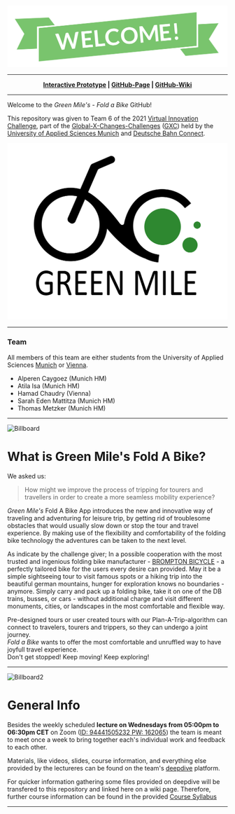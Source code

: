 ![Welcome](https://github.com/gxc-challenge-winter21/the-green-mile/blob/main/Welcome.png)
***
<p align="center" font-size=728px>  
  <b><a href="https://www.figma.com/proto/RwAh6luudybkP21LzhrzzH/Fold-a-Bike-by-Green-Mile-(Version-2)?node-id=10%3A395&starting-point-node-id=10%3A395&scaling=contain">
    Interactive Prototype</a> |
  <a href="https://gxc-challenge-winter21.github.io/the-green-mile/">GitHub-Page</a> |
  <a href="https://github.com/gxc-challenge-winter21/the-green-mile/wiki">GitHub-Wiki</a>  </b>
  
  
</p>


***

Welcome to the _Green Mile's - Fold a Bike_ GitHub!  

This repository was given to Team 6 of the 2021 [Virtual Innovation Challenge](https://www.hm.edu/en/international/projects_1/gxc/gxc_virtual_innovation_challenge.en.html), part of the [Global-X-Changes-Challenges](https://www.hm.edu/en/international/projects_1/gxc/index.en.html) ([GXC](https://github.com/gxc-challenge-winter21/the-green-mile/wiki/GXC-International-Virtual-Innovation-Challenge)) held by the [University of Applied Sciences Munich](https://www.hm.edu/en/index.en.html) and [Deutsche Bahn Connect](https://www.deutschebahnconnect.com/en).

![Logo](https://github.com/gxc-challenge-winter21/the-green-mile/blob/4b90cea40b36ffdaa4a4d4bdf9666eb98e30eb76/Logo_trans.jpg)

***
### <b>Team</b>
All members of this team are either students from the University of Applied Sciences [Munich](https://www.hm.edu/en/index.en.html) or [Vienna](https://www.fh-campuswien.ac.at/en/index.html). 
* Alperen Caygoez (Munich HM)
* Atila Isa (Munich HM) 
* Hamad Chaudry (Vienna)
* Sarah Eden Mattitza (Munich HM)
* Thomas Metzker (Munich HM)
***
![Billboard](https://github.com/gxc-challenge-winter21/the-green-mile/blob/main/FAB1-2.jpg)  

# What is Green Mile's Fold A Bike?

We asked us: 
> How might we improve the process of tripping for tourers and travellers in order to create a more seamless mobility experience?

*Green Mile's* Fold A Bike App introduces the new and innovative way of traveling and adventuring for leisure trip, by getting rid of troublesome obstacles that would usually slow down or stop the tour and travel experience. By making use of the flexibility and comfortability of the folding bike technology the adventures can be taken to the next level.   

As indicate by the challenge giver; In a possible cooperation with the most trusted and ingenious folding bike manufacturer - [BROMPTON BICYCLE](https://www.brompton.com) - a perfectly tailored bike for the users every desire can provided. May it be a simple sightseeing tour to visit famous spots or a hiking trip into the beautiful german mountains,  hunger for exploration knows no boundaries - anymore. Simply carry and pack up a folding bike, take it on one of the DB trains, busses, or cars - without additional charge and visit different monuments, cities, or landscapes in the most comfortable and flexible way.

Pre-designed tours or user created tours with our Plan-A-Trip-algorithm can connect to travelers, tourers and trippers, so they can undergo a joint journey.  
_Fold a Bike_ wants to offer the most comfortable and unruffled way to have joyfull travel experience.  
Don't get stopped! Keep moving! Keep exploring!  
***  
![Billboard2](https://github.com/gxc-challenge-winter21/the-green-mile/blob/main/FAB2.jpg)

# General Info
Besides the weekly scheduled **lecture on Wednesdays from 05:00pm to 06:30pm CET** on Zoom ([ID: 94441505232 PW: 162065](https://hm-edu.zoom.us/j/94441505232?pwd=RUFEdjVzRlQvb2ZvZWxWb3RLUVFtdz09)) the team is meant to meet once a week to bring together each's individual work and feedback to each other.

Materials, like videos, slides, course information, and everything else provided by the lectureres can be found on the team's [deepdive](https://www.deepdive.school/path-player?courseid=gxcfall21&unit=gxcfall21_612cbbd28f744Unit) platform.

For quicker information gathering some files provided on deepdive will be transfered to this repository and linked here on a wiki page.
Therefore, further course information can be found in the provided [Course Syllabus](https://github.com/gxc-challenge-winter21/the-green-mile/blob/d411f7fb2f51987ed30f1dae4a7448461b7ab02d/Course_Syllabus.pdf)

***
